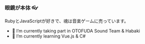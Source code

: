 ### 眼鏡が本体 👓
RubyとJavaScriptが好きで、魂は音楽ゲームに売っています。

- 🔭 I’m currently taking part in OTOFUDA Sound Team & Habaki
- 🌱 I’m currently learning Vue.js & C#

<!--
**ne30MEGANE/ne30MEGANE** is a ✨ _special_ ✨ repository because its `README.md` (this file) appears on your GitHub profile.

Here are some ideas to get you started:

- 🔭 I’m currently working on ...
- 🌱 I’m currently learning ...
- 👯 I’m looking to collaborate on ...
- 🤔 I’m looking for help with ...
- 💬 Ask me about ...
- 📫 How to reach me: ...
- 😄 Pronouns: ...
- ⚡ Fun fact: ...
-->
